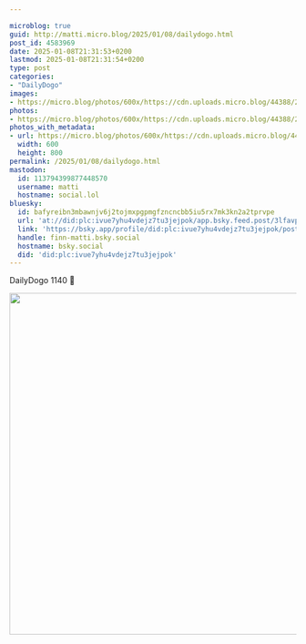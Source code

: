 ```yaml
---

microblog: true
guid: http://matti.micro.blog/2025/01/08/dailydogo.html
post_id: 4583969
date: 2025-01-08T21:31:53+0200
lastmod: 2025-01-08T21:31:54+0200
type: post
categories:
- "DailyDogo"
images:
- https://micro.blog/photos/600x/https://cdn.uploads.micro.blog/44388/2025/a586131c07c84b63bbfce286cc0a4450.jpg
photos:
- https://micro.blog/photos/600x/https://cdn.uploads.micro.blog/44388/2025/a586131c07c84b63bbfce286cc0a4450.jpg
photos_with_metadata:
- url: https://micro.blog/photos/600x/https://cdn.uploads.micro.blog/44388/2025/a586131c07c84b63bbfce286cc0a4450.jpg
  width: 600
  height: 800
permalink: /2025/01/08/dailydogo.html
mastodon:
  id: 113794399877448570
  username: matti
  hostname: social.lol
bluesky:
  id: bafyreibn3mbawnjv6j2tojmxpgpmgfzncncbb5iu5rx7mk3kn2a2tprvpe
  url: 'at://did:plc:ivue7yhu4vdejz7tu3jejpok/app.bsky.feed.post/3lfavpzb42a2a'
  link: 'https://bsky.app/profile/did:plc:ivue7yhu4vdejz7tu3jejpok/post/3lfavpzb42a2a'
  handle: finn-matti.bsky.social
  hostname: bsky.social
  did: 'did:plc:ivue7yhu4vdejz7tu3jejpok'
---
```

DailyDogo 1140 🐶

<img src="/media/uploads/2025/a586131c07c84b63bbfce286cc0a4450.jpg" width="600" alt="" />
